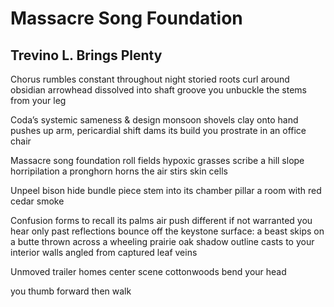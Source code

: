 # Massacre Song Foundation
## Trevino L. Brings Plenty
Chorus rumbles constant throughout night
storied roots curl around obsidian
arrowhead dissolved into shaft groove
you unbuckle the stems from your leg

Coda’s systemic sameness & design
monsoon shovels clay onto hand
pushes up arm, pericardial shift dams
its build you prostrate in an office chair

Massacre song foundation roll fields hypoxic
grasses scribe a hill slope horripilation
a pronghorn horns the air stirs skin cells

Unpeel bison hide bundle
piece stem into its chamber
pillar a room with red cedar smoke

Confusion forms to recall its palms air push
different if not warranted you hear only
past reflections bounce off the keystone surface:
a beast skips on a butte
thrown across a wheeling prairie
oak shadow outline casts to your interior
walls angled from captured leaf veins

Unmoved trailer homes center scene
cottonwoods bend your head

you thumb forward then walk
